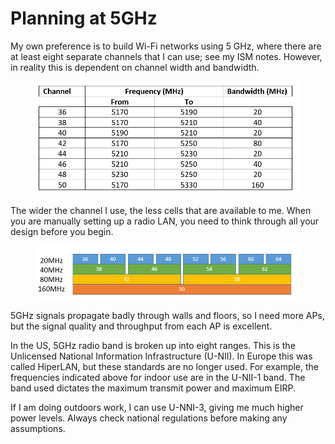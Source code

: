 # Planning at 5GHz

My own preference is to build Wi-Fi networks using 5 GHz, where there are at least eight separate channels that I can use; see my ISM notes. However, in reality this is dependent on channel width and bandwidth.

<figure><img src="../.gitbook/assets/image (2).png" alt=""><figcaption></figcaption></figure>

The wider the channel I use, the less cells that are available to me. When you are manually setting up a radio LAN, you need to think through all your design before you begin.

<figure><img src="../.gitbook/assets/image (3).png" alt=""><figcaption></figcaption></figure>

5GHz signals propagate badly through walls and floors, so I need more APs, but the signal quality and throughput from each AP is excellent.

In the US, 5GHz radio band is broken up into eight ranges. This is the Unlicensed National Information Infrastructure (U-NII). In Europe this was called HiperLAN, but these standards are no longer used. For example, the frequencies indicated above for indoor use are in the U-NII-1 band. The band used dictates the maximum transmit power and maximum EIRP.

If I am doing outdoors work, I can use U-NNI-3, giving me much higher power levels. Always check national regulations before making any assumptions.
